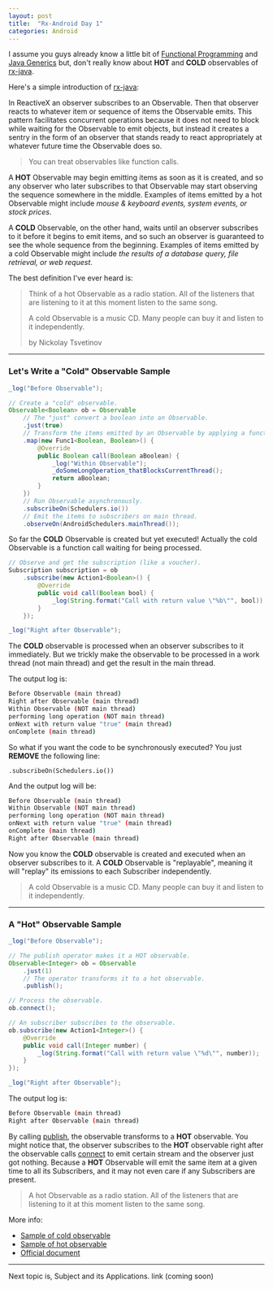 ```yaml
---
layout: post
title:  "Rx-Android Day 1"
categories: Android
---
```


I assume you guys already know a little bit of [Functional Programming](https://maryrosecook.com/blog/post/a-practical-introduction-to-functional-programming) and [Java Generics](https://docs.oracle.com/javase/tutorial/java/generics/index.html) but, don't really know about **HOT** and **COLD** observables of [rx-java](https://github.com/ReactiveX/RxJava).

Here's a simple introduction of [rx-java](https://github.com/ReactiveX/RxJava):

In ReactiveX an observer subscribes to an Observable. Then that observer reacts to whatever item or sequence of items the Observable emits. This pattern facilitates concurrent operations because it does not need to block while waiting for the Observable to emit objects, but instead it creates a sentry in the form of an observer that stands ready to react appropriately at whatever future time the Observable does so.

> You can treat observables like function calls.

A **HOT** Observable may begin emitting items as soon as it is created, and so any observer who later subscribes to that Observable may start observing the sequence somewhere in the middle. Examples of items emitted by a hot Observable might include *mouse & keyboard events, system events, or stock prices*.

A **COLD** Observable, on the other hand, waits until an observer subscribes to it before it begins to emit items, and so such an observer is guaranteed to see the whole sequence from the beginning. Examples of items emitted by a cold Observable might include *the results of a database query, file retrieval, or web request*.

The best definition I've ever heard is:

> Think of a hot Observable as a radio station. All of the listeners that are listening to it at this moment listen to the same song.
> 
> A cold Observable is a music CD. Many people can buy it and listen to it independently.
> 
> by Nickolay Tsvetinov

---

### Let's Write a "Cold" Observable Sample

```java
_log("Before Observable");

// Create a "cold" observable.
Observable<Boolean> ob = Observable
    // The "just" convert a boolean into an Observable.
    .just(true)
    // Transform the items emitted by an Observable by applying a function to each item.
    .map(new Func1<Boolean, Boolean>() {
        @Override
        public Boolean call(Boolean aBoolean) {
            _log("Within Observable");
            _doSomeLongOperation_thatBlocksCurrentThread();
            return aBoolean;
        }
    })
    // Run Observable asynchronously.
    .subscribeOn(Schedulers.io())
    // Emit the items to subscribers on main thread.
    .observeOn(AndroidSchedulers.mainThread());
```

So far the **COLD** Observable is created but yet executed! Actually the cold Observable is a function call waiting for being processed.

```java
// Observe and get the subscription (like a voucher).
Subscription subscription = ob
    .subscribe(new Action1<Boolean>() {
        @Override
        public void call(Boolean bool) {
            _log(String.format("Call with return value \"%b\"", bool));
        }
    });

_log("Right after Observable");
```
The **COLD** observable is processed when an observer subscribes to it immediately. But we trickly make the observable to be processed in a work thread (not main thread) and get the result in the main thread.

The output log is:

```bash
Before Observable (main thread)
Right after Observable (main thread)
Within Observable (NOT main thread)
performing long operation (NOT main thread)
onNext with return value "true" (main thread)
onComplete (main thread)
```

So what if you want the code to be synchronously executed? You just **REMOVE** the following line:

```
.subscribeOn(Schedulers.io())
```

And the output log will be:

```bash
Before Observable (main thread)
Within Observable (NOT main thread)
performing long operation (NOT main thread)
onNext with return value "true" (main thread)
onComplete (main thread)
Right after Observable (main thread)
```

Now you know the **COLD** observable is created and executed when an observer subscribes to it. A **COLD** Observable is "replayable", meaning it will "replay" its emissions to each Subscriber independently.

> A cold Observable is a music CD. Many people can buy it and listen to it independently.

---

### A "Hot" Observable Sample

```java
_log("Before Observable");

// The publish operator makes it a HOT observable.
Observable<Integer> ob = Observable
    .just(1)
    // The operator transforms it to a hot observable.
    .publish();

// Process the observable.
ob.connect();

// An subscriber subscribes to the observable.
ob.subscribe(new Action1<Integer>() {
    @Override
    public void call(Integer number) {
        _log(String.format("Call with return value \"%d\"", number));
    }
});

_log("Right after Observable");
```

The output log is:

```bash
Before Observable (main thread)
Right after Observable (main thread)
```

By calling [publish](http://reactivex.io/documentation/operators/publish.html), the observable transforms to a **HOT** observable.
You might notice that, the observer subscribes to the **HOT** observable right after the observable calls [connect](http://reactivex.io/documentation/operators/connect.html) to emit certain stream and the observer just got nothing. Because a **HOT** Observable will emit the same item at a given time to all its Subscribers, and it may not even care if any Subscribers are present.

> A hot Observable as a radio station. All of the listeners that are listening to it at this moment listen to the same song.

More info:

* [Sample of cold observable](https://gist.github.com/boyw165/0e4e3dc0e4e001c7aa2b0297d752ff4e)
* [Sample of hot observable](https://gist.github.com/boyw165/9a022d42c8fc978717321c6b588ed768)
* [Official document](http://reactivex.io/documentation/observable.html)

---

Next topic is, Subject and its Applications. link (coming soon)

